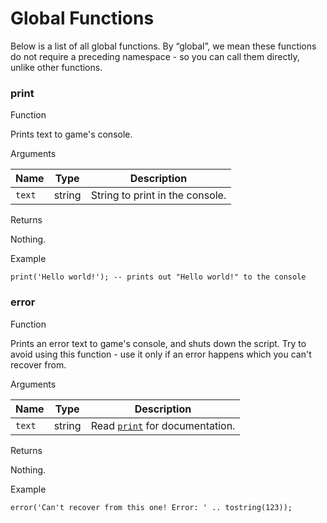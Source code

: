 # Global Functions

Below is a list of all global functions. By “global”, we mean these functions do not require a preceding namespace - so you can call them directly, unlike other functions.

### print﻿ <a href="#print" id="print"></a>

Function

Prints text to game's console.

Arguments

| Name   | Type   | Description                     |
| ------ | ------ | ------------------------------- |
| `text` | string | String to print in the console. |

Returns

Nothing.

Example

```
print('Hello world!'); -- prints out "Hello world!" to the console
```

### error﻿ <a href="#error" id="error"></a>

Function

Prints an error text to game's console, and shuts down the script. Try to avoid using this function - use it only if an error happens which you can't recover from.

Arguments

| Name   | Type   | Description                                                                             |
| ------ | ------ | --------------------------------------------------------------------------------------- |
| `text` | string | Read [`print`](https://lua.fatality.win/global-functions.html#print) for documentation. |

Returns

Nothing.

Example

```
error('Can't recover from this one! Error: ' .. tostring(123));
```

